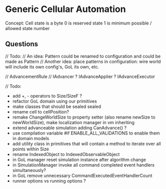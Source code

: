 ﻿# Generic Cellular Automation

Concept:
Cell state is a byte
0 is reserved state
1 is minimum possible / allowed state number

## Questions
// Todo:
// An idea: Pattern could be renamed to configuration and could be made as Pattern<TCellState>
// Another idea: place patterns in configuration: wire world will include its own config's, GoL its own, etc.

// AdvancementRule
// IAdvancer ? IAdvanceApplier ? IAdvanceExecutor

// Todo:
- add +, - operators to Size/SizeF ?
- refactor GoL domain using our primitives
- make classes that should be sealed sealed
- rename cell to cellPosition?
- remake ChangeWorldSize to property setter (also rename newSize to newWorldSize), make localization manager in vm inheriting
- extend advanceable simulation adding CanAdvance() ?
- use compilation variable #if ENABLE_ALL_VALIDATIONS to enable them
in domain models
- add utility class in primitives that will contain a method to iterate over all points within Size
- rename IndexedObject to IndexedObservableObject
- in GoL manager reset simulation instance after algorithm change
- in SimulationManager invoke all command completed event handlers simultaneously?
- in GoL remove unnecessary CommandExecutedEventHandlerCount
- runner options vs running options ?
